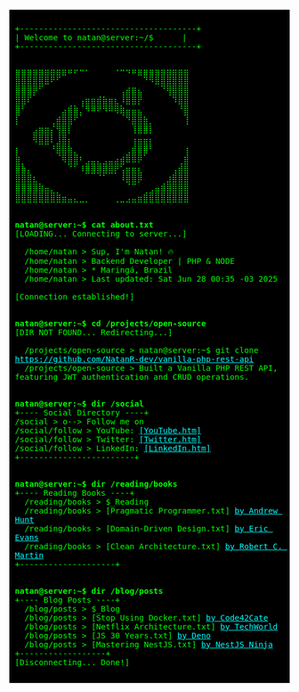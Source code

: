 <pre style="font-family: 'Courier New', monospace; background: #000; color: #0f0; padding: 10px; font-size: larger;">
<code>
+-------------------------------------+
| Welcome to natan@server:~/$      |
+-------------------------------------+
  

⣿⣿⣿⣿⣿⣿⣿⣿⠿⠛⠋⠉⠁⠀⠀⠀⠀⠈⠉⠙⠛⠿⣿⣿⣿⣿⣿⣿⣿⣿
⣿⣿⣿⣿⣿⠿⠋⠁⠀⠀⠀⠀⠀⠀⠀⠀⠀⠀⠀⠀⠀⠀⠈⠙⠿⣿⣿⣿⣿⣿
⣿⣿⣿⡟⠁⠀⠀⠀⠀⠀⠀⠀⠀⠀⠀⠀⠀⠀⢠⣾⣿⣦⠀⠀⠀⠈⢻⣿⣿⣿
⣿⣿⠏⠀⠀⠀⠀⠀⠀⠀⠀⢠⣶⣶⣾⣷⣶⣆⠸⣿⣿⡟⠀⠀⠀⠀⠀⠹⣿⣿
⣿⠃⠀⠀⠀⠀⠀⠀⣠⣾⣷⡈⠻⠿⠟⠻⠿⢿⣷⣤⣤⣄⠀⠀⠀⠀⠀⠀⠘⣿
⡏⠀⠀⠀⠀⠀⠀⣴⣿⣿⠟⠁⠀⠀⠀⠀⠀⠀⠈⠻⣿⣿⣦⠀⠀⠀⠀⠀⠀⢹
⠁⠀⠀⢀⣤⣤⡘⢿⣿⡏⠀⠀⠀⠀⠀⠀⠀⠀⠀⠀⢹⣿⣿⡇⠀⠀⠀⠀⠀⠈
⠀⠀⠀⣿⣿⣿⡇⢸⣿⡁⠀⠀⠀⠀⠀⠀⠀⠀⠀⠀⢈⣉⣉⡁⠀⠀⠀⠀⠀⠀
⡀⠀⠀⠈⠛⠛⢡⣾⣿⣇⠀⠀⠀⠀⠀⠀⠀⠀⠀⠀⣸⣿⣿⡇⠀⠀⠀⠀⠀⢀
⣇⠀⠀⠀⠀⠀⠀⠻⣿⣿⣦⡀⠀⠀⠀⠀⠀⠀⢀⣴⣿⣿⠟⠀⠀⠀⠀⠀⠀⣸
⣿⡄⠀⠀⠀⠀⠀⠀⠙⢿⡿⢁⣴⣶⣦⣴⣶⣾⡿⠛⠛⠋⠀⠀⠀⠀⠀⠀⢠⣿
⣿⣿⣆⠀⠀⠀⠀⠀⠀⠀⠀⠘⠿⠿⢿⡿⠿⠏⢰⣿⣿⣧⠀⠀⠀⠀⠀⣰⣿⣿
⣿⣿⣿⣧⡀⠀⠀⠀⠀⠀⠀⠀⠀⠀⠀⠀⠀⠀⠘⢿⣿⠟⠀⠀⠀⢀⣼⣿⣿⣿
⣿⣿⣿⣿⣿⣶⣄⡀⠀⠀⠀⠀⠀⠀⠀⠀⠀⠀⠀⠀⠀⠀⢀⣠⣶⣿⣿⣿⣿⣿
⣿⣿⣿⣿⣿⣿⣿⣿⣶⣤⣄⣀⡀⠀⠀⠀⠀⢀⣀⣠⣤⣶⣿⣿⣿⣿⣿⣿⣿⣿

  
<strong>natan@server:~$ cat about.txt</strong>
[LOADING... Connecting to server...] 
  
  /home/natan > Sup, I'm Natan! 🔥
  /home/natan > Backend Developer | PHP & NODE
  /home/natan > * Maringá, Brazil
  /home/natan > Last updated: Sat Jun 28 00:35 -03 2025
  
[Connection established!]

  
<strong>natan@server:~$ cd /projects/open-source</strong>
[DIR NOT FOUND... Redirecting...] 
  
  /projects/open-source > natan@server:~$ git clone <a href="[https://www.amazon.com/Pragmatic-Programmer-Journey-Mastery-Anniversary/dp/0135957052](https://github.com/NatanR-dev/vanilla-php-rest-api)" style="color: #0ff;">https://github.com/NatanR-dev/vanilla-php-rest-api</a>
  /projects/open-source > Built a Vanilla PHP REST API, featuring JWT authentication and CRUD operations.

  
<strong>natan@server:~$ dir /social</strong>
+---- Social Directory ----+
/social > o--> Follow me on
/social/follow > YouTube: <a href="https://youtube.com/@natanrdev" style="color: #0ff;">[YouTube.htm]</a>
/social/follow > Twitter: <a href="https://twitter.com/natanrdev" style="color: #0ff;">[Twitter.htm]</a>
/social/follow > LinkedIn: <a href="https://linkedin.com/in/natanr-dev" style="color: #0ff;">[LinkedIn.htm]</a>
+------------------------+

  
<strong>natan@server:~$ dir /reading/books</strong>
+---- Reading Books ----+
  /reading/books > $_Reading
  /reading/books > [Pragmatic Programmer.txt] <a href="https://www.amazon.com/Pragmatic-Programmer-Journey-Mastery-Anniversary/dp/0135957052" style="color: #0ff;">by Andrew Hunt</a>
  /reading/books > [Domain-Driven Design.txt] <a href="https://www.amazon.com/Domain-Driven-Design-Tackling-Complexity-Software/dp/0321125215" style="color: #0ff;">by Eric Evans</a>
  /reading/books > [Clean Architecture.txt] <a href="https://www.amazon.com/Clean-Architecture-Craftsmans-Software-Structure/dp/0134494164" style="color: #0ff;">by Robert C. Martin</a>
+--------------------+

  
<strong>natan@server:~$ dir /blog/posts</strong>
+---- Blog Posts ----+
  /blog/posts > $_Blog
  /blog/posts > [Stop Using Docker.txt] <a href="https://dev.to/code42cate/stop-using-docker-like-its-2015-1o5l?ref=dailydev" style="color: #0ff;">by Code42Cate</a>
  /blog/posts > [Netflix Architecture.txt] <a href="https://newsletter.techworld-with-milan.com/p/how-does-netflix-manage-to-show-you?ref=dailydev" style="color: #0ff;">by TechWorld</a>
  /blog/posts > [JS 30 Years.txt] <a href="https://deno.com/blog/history-of-javascript" style="color: #0ff;">by Deno</a>
  /blog/posts > [Mastering NestJS.txt] <a href="https://dev.to/nestjs-ninja/mastering-nestjs-building-scalable-systems-with-abstractions-ex-different-databases-5cen" style="color: #0ff;">by NestJS Ninja</a>
+------------------+
[Disconnecting... Done!]
</code>
</pre>

